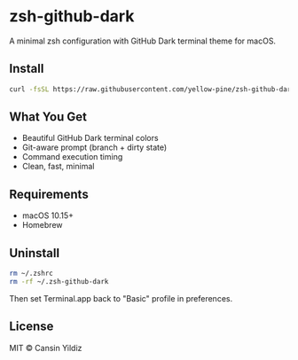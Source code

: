 # zsh-github-dark

A minimal zsh configuration with GitHub Dark terminal theme for macOS.

## Install

```bash
curl -fsSL https://raw.githubusercontent.com/yellow-pine/zsh-github-dark/main/install.sh | bash
```

## What You Get

- Beautiful GitHub Dark terminal colors
- Git-aware prompt (branch + dirty state)
- Command execution timing
- Clean, fast, minimal

## Requirements

- macOS 10.15+
- Homebrew

## Uninstall

```bash
rm ~/.zshrc
rm -rf ~/.zsh-github-dark
```

Then set Terminal.app back to "Basic" profile in preferences.

## License

MIT © Cansin Yildiz